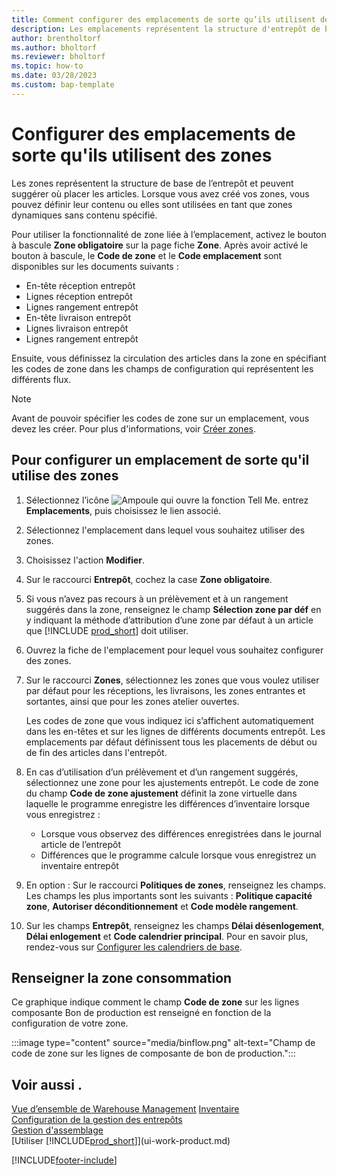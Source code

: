 ```yaml
---
title: Comment configurer des emplacements de sorte qu’ils utilisent des zones
description: Les emplacements représentent la structure d'entrepôt de base et sont utilisés pour faire des propositions relatives à l'emplacement des articles.
author: brentholtorf
ms.author: bholtorf
ms.reviewer: bholtorf
ms.topic: how-to
ms.date: 03/28/2023
ms.custom: bap-template
---
```


# <a name="set-up-locations-to-use-bins"></a>Configurer des emplacements de sorte qu'ils utilisent des zones

Les zones représentent la structure de base de l’entrepôt et peuvent suggérer où placer les articles. Lorsque vous avez créé vos zones, vous pouvez définir leur contenu ou elles sont utilisées en tant que zones dynamiques sans contenu spécifié.

Pour utiliser la fonctionnalité de zone liée à l’emplacement, activez le bouton à bascule **Zone obligatoire** sur la page fiche **Zone**. Après avoir activé le bouton à bascule, le **Code de zone** et le **Code emplacement** sont disponibles sur les documents suivants :

* En-tête réception entrepôt
* Lignes réception entrepôt
* Lignes rangement entrepôt
* En-tête livraison entrepôt
* Lignes livraison entrepôt
* Lignes rangement entrepôt

Ensuite, vous définissez la circulation des articles dans la zone en spécifiant les codes de zone dans les champs de configuration qui représentent les différents flux.  

> [!NOTE]  
> Avant de pouvoir spécifier les codes de zone sur un emplacement, vous devez les créer. Pour plus d'informations, voir [Créer zones](warehouse-how-to-create-individual-bins.md).  

## <a name="to-set-up-a-location-to-use-bins"></a>Pour configurer un emplacement de sorte qu'il utilise des zones

1. Sélectionnez l’icône ![Ampoule qui ouvre la fonction Tell Me.](media/ui-search/search_small.png "Dites-moi ce que vous voulez faire") entrez **Emplacements**, puis choisissez le lien associé.  
2. Sélectionnez l'emplacement dans lequel vous souhaitez utiliser des zones.  
3. Choisissez l'action **Modifier**.  
4. Sur le raccourci **Entrepôt**, cochez la case **Zone obligatoire**.  
5. Si vous n’avez pas recours à un prélèvement et à un rangement suggérés dans la zone, renseignez le champ **Sélection zone par déf** en y indiquant la méthode d’attribution d’une zone par défaut à un article que [!INCLUDE [prod_short](includes/prod_short.md)] doit utiliser.  
6. Ouvrez la fiche de l'emplacement pour lequel vous souhaitez configurer des zones.
7. Sur le raccourci **Zones**, sélectionnez les zones que vous voulez utiliser par défaut pour les réceptions, les livraisons, les zones entrantes et sortantes, ainsi que pour les zones atelier ouvertes.  

    Les codes de zone que vous indiquez ici s’affichent automatiquement dans les en-têtes et sur les lignes de différents documents entrepôt. Les emplacements par défaut définissent tous les placements de début ou de fin des articles dans l'entrepôt.  
8. En cas d’utilisation d’un prélèvement et d’un rangement suggérés, sélectionnez une zone pour les ajustements entrepôt. Le code de zone du champ **Code de zone ajustement** définit la zone virtuelle dans laquelle le programme enregistre les différences d’inventaire lorsque vous enregistrez :

    * Lorsque vous observez des différences enregistrées dans le journal article de l’entrepôt
    * Différences que le programme calcule lorsque vous enregistrez un inventaire entrepôt  
9. En option : Sur le raccourci **Politiques de zones**, renseignez les champs. Les champs les plus importants sont les suivants : **Politique capacité zone**, **Autoriser déconditionnement** et **Code modèle rangement**.  
10. Sur les champs **Entrepôt**, renseignez les champs **Délai désenlogement**, **Délai enlogement** et **Code calendrier principal**. Pour en savoir plus, rendez-vous sur [Configurer les calendriers de base](across-how-to-assign-base-calendars.md).

## <a name="fill-in-the-consumption-bin"></a>Renseigner la zone consommation

Ce graphique indique comment le champ **Code de zone** sur les lignes composante Bon de production est renseigné en fonction de la configuration de votre zone.

:::image type="content" source="media/binflow.png" alt-text="Champ de code de zone sur les lignes de composante de bon de production.":::

## <a name="see-also"></a>Voir aussi .

[Vue d’ensemble de Warehouse Management](design-details-warehouse-management.md)
[Inventaire](inventory-manage-inventory.md)  
[Configuration de la gestion des entrepôts](warehouse-setup-warehouse.md)  
[Gestion d'assemblage](assembly-assemble-items.md)  
[Utiliser [!INCLUDE[prod_short](includes/prod_short.md)]](ui-work-product.md)

[!INCLUDE[footer-include](includes/footer-banner.md)]
